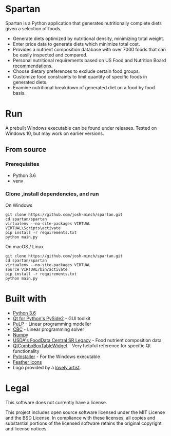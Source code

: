 # Spartan
Spartan is a Python application that generates nutritionally complete diets given a selection of foods.
* Generate diets optimized by nutritional density, minimizing total weight.
* Enter price data to generate diets which minimize total cost.
* Provides a nutrient composition database with over 7000 foods that can be easily inspected and compared.
* Personal nutritional requirements based on US Food and Nutrition Board [recommendations](https://ods.od.nih.gov/Health_Information/Dietary_Reference_Intakes.aspx).
* Choose dietary preferences to exclude certain food groups.
* Customize food constraints to limit quantity of specific foods in generated diets.
* Examine nutritional breakdown of generated diet on a food by food basis.

# Run
A prebuilt Windows executable can be found under releases. Tested on Windows 10, but may work on earlier versions.

## From source
### Prerequisites
* Python 3.6
* venv

### Clone ,install dependencies, and run
On Windows
```shell
git clone https://github.com/josh-minch/spartan.git
cd spartan/spartan
virtualenv --no-site-packages VIRTUAL
VIRTUAL\Scripts\activate
pip install -r requirements.txt
python main.py
```
On macOS / Linux
```shell
git clone https://github.com/josh-minch/spartan.git
cd spartan/spartan
virtualenv --no-site-packages VIRTUAL
source VIRTUAL/bin/activate
pip install -r requirements.txt
python main.py
```
# Built with
* [Python 3.6](https://www.python.org/downloads/)
* [Qt for Python's PySide2](https://www.qt.io/qt-for-python/) - GUI toolkit
* [PuLP](http://coin-or.github.io/pulp/) - Linear programming modeller
* [CBC](https://github.com/coin-or/Cbc) -  Linear programming solver
* [Numpy](https://numpy.org/)
* [USDA's FoodData Central SR Legacy](https://fdc.nal.usda.gov/) - Food nutrient composition data
* [QtComboBoxTableWidget](https://github.com/pierrebai/QtComboBoxTableWidget) - Very helpful reference for specific Qt functionality
* [PyInstaller](https://www.pyinstaller.org/) - For the Windows executable
* [Feather Icons](https://feathericons.com/)
* Logo provided by a [lovely artist](https://janejorda.carbonmade.com/).

# Legal
This software does not currently have a license.

This project includes open source software licensed under the MIT License and the BSD License. In compliance with these licenses, all copies and substantial portions of the licensed software retains the original copyright and license notices.